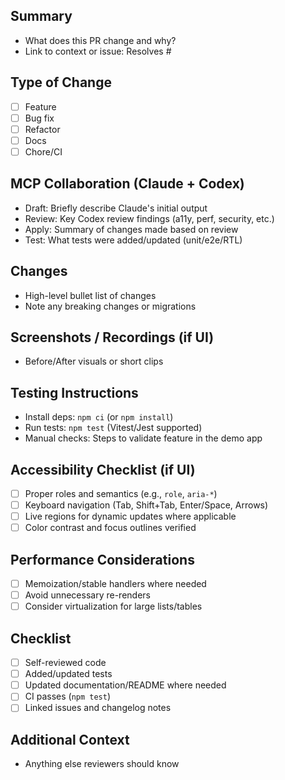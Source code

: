 ## Summary

- What does this PR change and why?
- Link to context or issue: Resolves #

## Type of Change

- [ ] Feature
- [ ] Bug fix
- [ ] Refactor
- [ ] Docs
- [ ] Chore/CI

## MCP Collaboration (Claude + Codex)

- Draft: Briefly describe Claude's initial output
- Review: Key Codex review findings (a11y, perf, security, etc.)
- Apply: Summary of changes made based on review
- Test: What tests were added/updated (unit/e2e/RTL)

## Changes

- High-level bullet list of changes
- Note any breaking changes or migrations

## Screenshots / Recordings (if UI)

- Before/After visuals or short clips

## Testing Instructions

- Install deps: `npm ci` (or `npm install`)
- Run tests: `npm test` (Vitest/Jest supported)
- Manual checks: Steps to validate feature in the demo app

## Accessibility Checklist (if UI)

- [ ] Proper roles and semantics (e.g., `role`, `aria-*`)
- [ ] Keyboard navigation (Tab, Shift+Tab, Enter/Space, Arrows)
- [ ] Live regions for dynamic updates where applicable
- [ ] Color contrast and focus outlines verified

## Performance Considerations

- [ ] Memoization/stable handlers where needed
- [ ] Avoid unnecessary re-renders
- [ ] Consider virtualization for large lists/tables

## Checklist

- [ ] Self-reviewed code
- [ ] Added/updated tests
- [ ] Updated documentation/README where needed
- [ ] CI passes (`npm test`)
- [ ] Linked issues and changelog notes

## Additional Context

- Anything else reviewers should know

